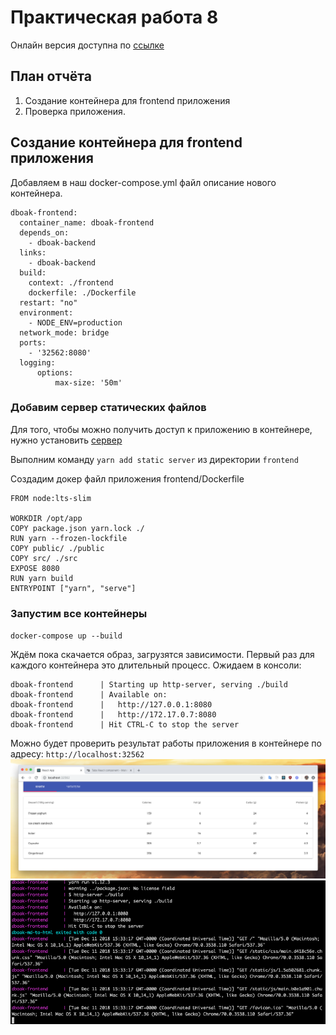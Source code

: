 # Практическая работа 8
Онлайн версия доступна по [ссылке](https://github.com/specialistvlad/dut-db-organization-and-knowledges/blob/master/results/lab8.md)

## План отчёта
1. Создание контейнера для frontend приложения
2. Проверка приложения.

## Создание контейнера для frontend приложения
Добавляем в наш docker-compose.yml файл описание нового контейнера.

```
dboak-frontend:
  container_name: dboak-frontend
  depends_on:
    - dboak-backend
  links:
    - dboak-backend
  build:
    context: ./frontend
    dockerfile: ./Dockerfile
  restart: "no"
  environment:
    - NODE_ENV=production
  network_mode: bridge
  ports:
    - '32562:8080'
  logging:
      options:
          max-size: '50m'
```

### Добавим сервер статических файлов
Для того, чтобы можно получить доступ к приложению в контейнере, нужно установить [сервер](https://www.npmjs.com/package/http-server)

Выполним команду `yarn add static server` из директории `frontend`

Создадим докер файл приложения frontend/Dockerfile
```
FROM node:lts-slim

WORKDIR /opt/app
COPY package.json yarn.lock ./
RUN yarn --frozen-lockfile
COPY public/ ./public
COPY src/ ./src
EXPOSE 8080
RUN yarn build
ENTRYPOINT ["yarn", "serve"]
```

### Запустим все контейнеры
`docker-compose up --build`

Ждём пока скачается образ, загрузятся зависимости. Первый раз для каждого контейнера это длительный процесс.
Ожидаем в консоли:
```
dboak-frontend      | Starting up http-server, serving ./build
dboak-frontend      | Available on:
dboak-frontend      |   http://127.0.0.1:8080
dboak-frontend      |   http://172.17.0.7:8080
dboak-frontend      | Hit CTRL-C to stop the server
```
Можно будет проверить результат работы приложения в контейнере по адресу: `http://localhost:32562`
![Результат работы](./screenshots/lab8-screen-1.png)
![Результат работы](./screenshots/lab8-screen-2.png)
